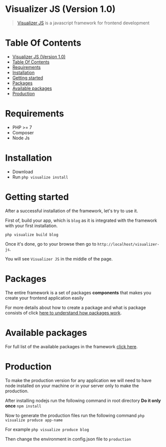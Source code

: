 # Visualizer JS (Version 1.0)
> [Visualizer JS](https://github.com/hassanzohdy/visualizer-js) is a javascript framework for frontend development

# Table Of Contents
- [Visualizer JS (Version 1.0)](#visualizer-js-version-10)
- [Table Of Contents](#table-of-contents)
- [Requirements](#requirements)
- [Installation](#installation)
- [Getting started](#getting-started)
- [Packages](#packages)
- [Available packages](#available-packages)
- [Production](#production)

# Requirements
- PHP >= 7
- Composer
- Node Js 

# Installation
- Download
- Run `php visualize install`

# Getting started
After a successful installation of the framework, let's try to use it.

First of, build your app, which is `blog` as it is integrated with the framework with your first installation.

`php visualize build blog`

Once it's done, go to your browse then go to `http://localhost/visualizer-js`.

You will see `Visualizer JS` in the middle of the page.

# Packages
The entire framework is a set of packages **components** that makes you create your frontend application easily

For more details about how to create a package and what is package consists of click [here to understand how packages work](./package.md).

# Available packages
For full list of the available packages in the framework [click here](./packages-list.md).

# Production
To make the production version for any application we will need to have node installed on your machine or in your server only to make the production.

After installing nodejs run the following command in root directory **Do it only once**
`npm install`

Now to generate the production files run the following command
`php visualize produce app-name`

For example
`php visualize produce blog`

Then change the environment in config.json file to `production`
